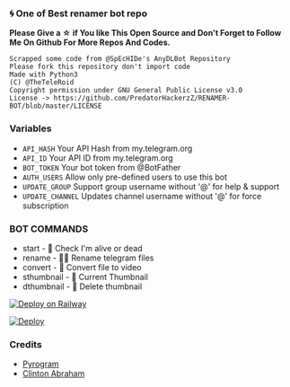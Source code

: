 ### 🌀 One of Best renamer bot repo

**Please Give a ☆ if You like This Open Source and Don't Forget to Follow Me On Github For More Repos And Codes.**

```
Scrapped some code from @SpEcHIDe's AnyDLBot Repository
Please fork this repository don't import code
Made with Python3
(C) @TheTeleRoid
Copyright permission under GNU General Public License v3.0
License -> https://github.com/PredatorHackerzZ/RENAMER-BOT/blob/master/LICENSE
```

### Variables

* `API_HASH` Your API Hash from my.telegram.org
* `API_ID` Your API ID from my.telegram.org 
* `BOT_TOKEN` Your bot token from @BotFather
* `AUTH_USERS` Allow only pre-defined users to use this bot
* `UPDATE_GROUP` Support group username without '@' for help & support
* `UPDATE_CHANNEL` Updates channel username without '@' for force subscription

### BOT COMMANDS

* start -  👻  Check I'm alive or dead
* rename -  ✍🏼 Rename telegram files
* convert -  🔄  Convert file to video
* sthumbnail -  🌌  Current Thumbnail
* dthumbnail -  🎇  Delete thumbnail

[![Deploy on Railway](https://railway.app/button.svg)](https://railway.app/new/template?template=https%3A%2F%2Fgithub.com%2Fappu2006%2FRenamer-Bot&envs=API_HASH%2CAPP_ID%2CAUTH_USERS%2CBANNED_USERS%2CTG_BOT_TOKEN%2CUPDATE_CHANNEL%2CUPDATE_GROUP%2CWEBHOOK&optionalEnvs=BANNED_USERS&WEBHOOKDefault=ANYTHING&referralCode=akash2006)

[![Deploy](https://www.herokucdn.com/deploy/button.svg)](https://www.heroku.com/deploy?template=https://github.com/mrk-yt/RENAMER-BOT)

### Credits

* [Pyrogram](https://github.com/pyrogram/pyrogram)
* [Clinton Abraham](https://github.com/Clinton-Abraham)
